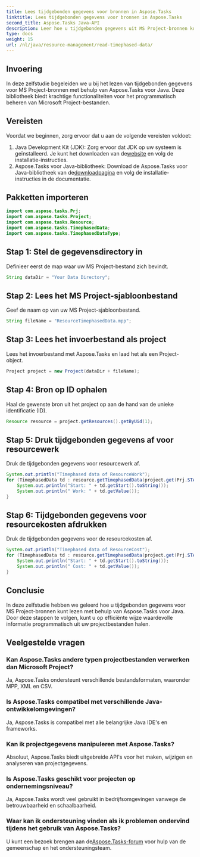 ```yaml
---
title: Lees tijdgebonden gegevens voor bronnen in Aspose.Tasks
linktitle: Lees tijdgebonden gegevens voor bronnen in Aspose.Tasks
second_title: Aspose.Tasks Java-API
description: Leer hoe u tijdgebonden gegevens uit MS Project-bronnen kunt extraheren met behulp van Aspose.Tasks voor Java. Stapsgewijze zelfstudie.
type: docs
weight: 15
url: /nl/java/resource-management/read-timephased-data/
---
```

## Invoering
In deze zelfstudie begeleiden we u bij het lezen van tijdgebonden gegevens voor MS Project-bronnen met behulp van Aspose.Tasks voor Java. Deze bibliotheek biedt krachtige functionaliteiten voor het programmatisch beheren van Microsoft Project-bestanden.
## Vereisten
Voordat we beginnen, zorg ervoor dat u aan de volgende vereisten voldoet:
1.  Java Development Kit (JDK): Zorg ervoor dat JDK op uw systeem is geïnstalleerd. Je kunt het downloaden van de[website](https://www.oracle.com/java/technologies/javase-jdk11-downloads.html) en volg de installatie-instructies.
2.  Aspose.Tasks voor Java-bibliotheek: Download de Aspose.Tasks voor Java-bibliotheek van de[downloadpagina](https://releases.aspose.com/tasks/java/) en volg de installatie-instructies in de documentatie.

## Pakketten importeren
```java
import com.aspose.tasks.Prj;
import com.aspose.tasks.Project;
import com.aspose.tasks.Resource;
import com.aspose.tasks.TimephasedData;
import com.aspose.tasks.TimephasedDataType;
```
## Stap 1: Stel de gegevensdirectory in
Definieer eerst de map waar uw MS Project-bestand zich bevindt.
```java
String dataDir = "Your Data Directory";
```
## Stap 2: Lees het MS Project-sjabloonbestand
Geef de naam op van uw MS Project-sjabloonbestand.
```java
String fileName = "ResourceTimephasedData.mpp";
```
## Stap 3: Lees het invoerbestand als project
Lees het invoerbestand met Aspose.Tasks en laad het als een Project-object.
```java
Project project = new Project(dataDir + fileName);
```
## Stap 4: Bron op ID ophalen
Haal de gewenste bron uit het project op aan de hand van de unieke identificatie (ID).
```java
Resource resource = project.getResources().getByUid(1);
```
## Stap 5: Druk tijdgebonden gegevens af voor resourcewerk
Druk de tijdgebonden gegevens voor resourcewerk af.
```java
System.out.println("Timephased data of ResourceWork");
for (TimephasedData td : resource.getTimephasedData(project.get(Prj.START_DATE), project.get(Prj.FINISH_DATE))) {
    System.out.println("Start: " + td.getStart().toString());
    System.out.println(" Work: " + td.getValue());
}
```
## Stap 6: Tijdgebonden gegevens voor resourcekosten afdrukken
Druk de tijdgebonden gegevens voor de resourcekosten af.
```java
System.out.println("Timephased data of ResourceCost");
for (TimephasedData td : resource.getTimephasedData(project.get(Prj.START_DATE), project.get(Prj.FINISH_DATE), TimephasedDataType.ResourceCost)) {
    System.out.println("Start: " + td.getStart().toString());
    System.out.println(" Cost: " + td.getValue());
}
```

## Conclusie
In deze zelfstudie hebben we geleerd hoe u tijdgebonden gegevens voor MS Project-bronnen kunt lezen met behulp van Aspose.Tasks voor Java. Door deze stappen te volgen, kunt u op efficiënte wijze waardevolle informatie programmatisch uit uw projectbestanden halen.
## Veelgestelde vragen
### Kan Aspose.Tasks andere typen projectbestanden verwerken dan Microsoft Project?
Ja, Aspose.Tasks ondersteunt verschillende bestandsformaten, waaronder MPP, XML en CSV.
### Is Aspose.Tasks compatibel met verschillende Java-ontwikkelomgevingen?
Ja, Aspose.Tasks is compatibel met alle belangrijke Java IDE's en frameworks.
### Kan ik projectgegevens manipuleren met Aspose.Tasks?
Absoluut, Aspose.Tasks biedt uitgebreide API's voor het maken, wijzigen en analyseren van projectgegevens.
### Is Aspose.Tasks geschikt voor projecten op ondernemingsniveau?
Ja, Aspose.Tasks wordt veel gebruikt in bedrijfsomgevingen vanwege de betrouwbaarheid en schaalbaarheid.
### Waar kan ik ondersteuning vinden als ik problemen ondervind tijdens het gebruik van Aspose.Tasks?
 U kunt een bezoek brengen aan de[Aspose.Tasks-forum](https://forum.aspose.com/c/tasks/15) voor hulp van de gemeenschap en het ondersteuningsteam.
